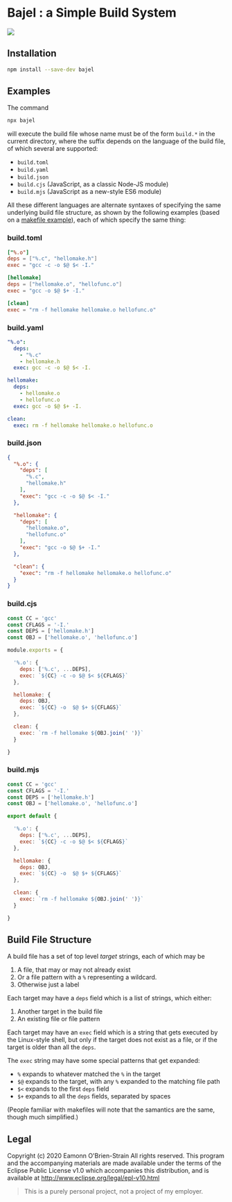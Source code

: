 # Bajel : a Simple Build System

![][1]

## Installation

```sh
npm install --save-dev bajel
```

## Examples

The command

```sh
npx bajel
```

will execute the build file whose name must be of the form `build.*` in the current directory, where the suffix depends on the language of the build file, of which several are supported:

* `build.toml` 
* `build.yaml`
* `build.json`
* `build.cjs` (JavaScript, as a classic Node-JS module)
* `build.mjs` (JavaScript as a new-style ES6 module)

All these different languages are alternate syntaxes of specifying the same underlying build file structure, as shown by the following examples (based on a [makefile example][2]), each of which specify the same thing: 

### build.toml

```toml
["%.o"]
deps = ["%.c", "hellomake.h"]
exec = "gcc -c -o $@ $< -I."

[hellomake]
deps = ["hellomake.o", "hellofunc.o"]
exec = "gcc -o $@ $+ -I."

[clean]
exec = "rm -f hellomake hellomake.o hellofunc.o"
```

### build.yaml

```yaml
"%.o":
  deps:
    - "%.c"
    - hellomake.h
  exec: gcc -c -o $@ $< -I.

hellomake:
  deps:
    - hellomake.o
    - hellofunc.o
  exec: gcc -o $@ $+ -I.

clean:
  exec: rm -f hellomake hellomake.o hellofunc.o
```

### build.json

```json
{
  "%.o": {
    "deps": [
      "%.c",
      "hellomake.h"
    ],
    "exec": "gcc -c -o $@ $< -I."
  },

  "hellomake": {
    "deps": [
      "hellomake.o",
      "hellofunc.o"
    ],
    "exec": "gcc -o $@ $+ -I."
  },

  "clean": {
    "exec": "rm -f hellomake hellomake.o hellofunc.o"
  }
}
```

### build.cjs

```js
const CC = 'gcc'
const CFLAGS = '-I.'
const DEPS = ['hellomake.h']
const OBJ = ['hellomake.o', 'hellofunc.o']

module.exports = {

  '%.o': {
    deps: ['%.c', ...DEPS],
    exec: `${CC} -c -o $@ $< ${CFLAGS}`
  },

  hellomake: {
    deps: OBJ,
    exec: `${CC} -o  $@ $+ ${CFLAGS}`
  },

  clean: {
    exec: `rm -f hellomake ${OBJ.join(' ')}`
  }

}
```

### build.mjs

```js
const CC = 'gcc'
const CFLAGS = '-I.'
const DEPS = ['hellomake.h']
const OBJ = ['hellomake.o', 'hellofunc.o']

export default {

  '%.o': {
    deps: ['%.c', ...DEPS],
    exec: `${CC} -c -o $@ $< ${CFLAGS}`
  },

  hellomake: {
    deps: OBJ,
    exec: `${CC} -o  $@ $+ ${CFLAGS}`
  },

  clean: {
    exec: `rm -f hellomake ${OBJ.join(' ')}`
  }

}
```

## Build File Structure

A build file has a set of top level *target* strings, each of which may be

1. A file, that may or may not already exist
2. Or a file pattern with a `%` representing a wildcard.
3. Otherwise just a label

Each target may have a `deps` field which is a list of strings, which either:

1. Another target in the build file
2. An existing file or file pattern 

Each target may have an `exec` field which is a string that gets executed by the Linux-style shell, but only if the target does not exist as a file, or if the target is older than all the `deps`.

The `exec` string may have some special patterns that get expanded:

* `%` expands to whatever matched the `%` in the target
* `$@` expands to the target, with any `%` expanded to the matching file path
* `$<` expands to the first `deps` field
* `$+` expands to all the `deps` fields, separated by spaces

(People familiar with makefiles will note that the samantics are the same, though much simplified.)

## Legal

Copyright (c) 2020 Eamonn O'Brien-Strain All rights reserved. This
program and the accompanying materials are made available under the
terms of the Eclipse Public License v1.0 which accompanies this
distribution, and is available at
http://www.eclipse.org/legal/epl-v10.html

> This is a purely personal project, not a project of my employer.

[1]: bajel.jpg
[2]: http://www.cs.colby.edu/maxwell/courses/tutorials/maketutor/